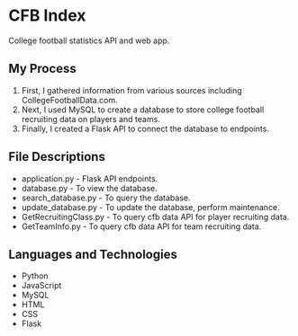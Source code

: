 # CFB Index #

College football statistics API and web app.

## My Process ##
1. First, I gathered information from various sources including CollegeFootballData.com.
2. Next, I used MySQL to create a database to store college football recruiting data on players and teams.
3. Finally, I created a Flask API to connect the database to endpoints.

## File Descriptions ##
* application.py - Flask API endpoints.
* database.py - To view the database.
* search_database.py - To query the database.
* update_database.py - To update the database, perform maintenance.
* GetRecruitingClass.py - To query cfb data API for player recruiting data.
* GetTeamInfo.py - To query cfb data API for team recruiting data.

## Languages and Technologies ##
  * Python
  * JavaScript
  * MySQL
  * HTML
  * CSS
  * Flask


